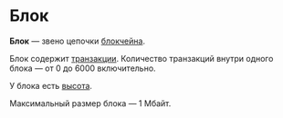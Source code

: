 # Блок

**Блок** — звено цепочки [блокчейна](/ru/blockchain/blockchain/).

Блок содержит [транзакции](/ru/blockchain/transaction/). Количество транзакций внутри одного блока — от 0 до 6000 включительно.

У блока есть [высота](/ru/blockchain/block/block-height).

Максимальный размер блока — 1 Мбайт.
